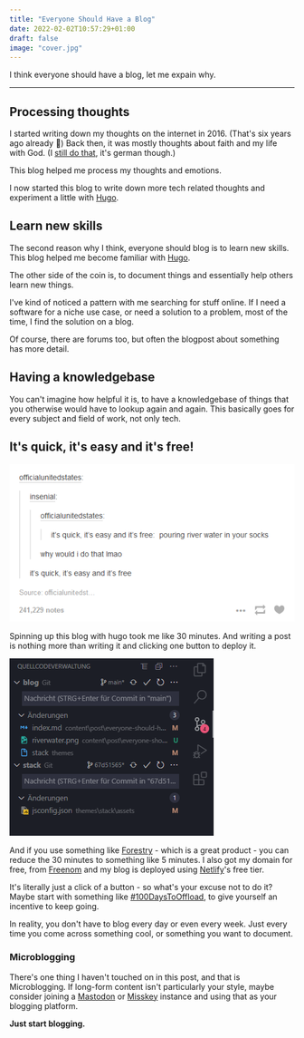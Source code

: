 ```yaml
---
title: "Everyone Should Have a Blog"
date: 2022-02-02T10:57:29+01:00
draft: false
image: "cover.jpg"
---
```

I think everyone should have a blog, let me expain why.
* * *
## Processing thoughts
I started writing down my thoughts on the internet in 2016. (That's six years ago already 🤯)
Back then, it was mostly thoughts about faith and my life with God. (I [still do that](https://awesomebible.de), it's german though.)

This blog helped me process my thoughts and emotions.

I now started this blog to write down more tech related thoughts and experiment a little with [Hugo](https://gohugo.io).

## Learn new skills
The second reason why I think, everyone should blog is to learn new skills.
This blog helped me become familiar with [Hugo](https://gohugo.io).

The other side of the coin is, to document things and essentially help others learn new things.

I've kind of noticed a pattern with me searching for stuff online. If I need a software for a niche use case, or need a solution to a problem, most of the time, I find the solution on a blog.

Of course, there are forums too, but often the blogpost about something has more detail.

## Having a knowledgebase
You can't imagine how helpful it is, to have a knowledgebase of things that you otherwise would have to lookup again and again.
This basically goes for every subject and field of work, not only tech.

## It's quick, it's easy and it's free!
![Pouring river water in your socks: It's quick, it's easy and it's free.](riverwater.png)

Spinning up this blog with hugo took me like 30 minutes. And writing a post is nothing more than writing it and clicking one button to deploy it.

![The Git source control panel in VSCode](git.png)

And if you use something like [Forestry](https://forestry.io) - which is a great product - you can reduce the 30 minutes to something like 5 minutes. I also got my domain for free, from [Freenom](https://freenom.com) and my blog is deployed using [Netlify](https://netlify.com)'s free tier.

It's literally just a click of a button - so what's your excuse not to do it?
Maybe start with something like [#100DaysToOffload](https://100daystooffload.com/), to give yourself an incentive to keep going.

In reality, you don't have to blog every day or even every week. Just every time you come across something cool, or something you want to document.

### Microblogging
There's one thing I haven't touched on in this post, and that is Microblogging.
If long-form content isn't particularly your style, maybe consider joining a [Mastodon](https://joinmastodon.org/) or [Misskey](https://join.misskey.page) instance and using that as your blogging platform.

**Just start blogging.**